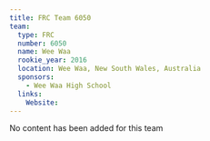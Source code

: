 ```yaml
---
title: FRC Team 6050
team:
  type: FRC
  number: 6050
  name: Wee Waa
  rookie_year: 2016
  location: Wee Waa, New South Wales, Australia
  sponsors:
    - Wee Waa High School
  links:
    Website: 
---
```

No content has been added for this team